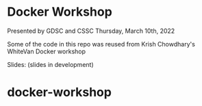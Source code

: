 # Docker Workshop
Presented by GDSC and CSSC Thursday, March 10th, 2022

Some of the code in this repo was reused from Krish Chowdhary's WhiteVan Docker workshop

Slides: (slides in development)
# docker-workshop

